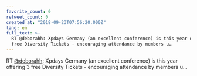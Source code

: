 ```yaml
---
favorite_count: 0
retweet_count: 0
created_at: "2018-09-23T07:56:20.000Z"
lang: en
full_text: >-
  RT @deborahh: Xpdays Germany (an excellent conference) is this year offering 3
  free Diversity Tickets - encouraging attendance by members u…
---
```


RT [@deborahh](https://twitter.com/deborahh): Xpdays Germany (an excellent
conference) is this year offering 3 free Diversity Tickets - encouraging
attendance by members u…
